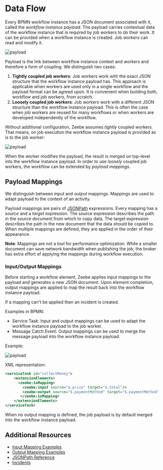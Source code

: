 # Data Flow

Every BPMN workflow instance has a JSON document associated with it, called the *workflow instance payload*. The payload carries contextual data of the workflow instance that is required by job workers to do their work. It can be provided when a workflow instance is created. Job workers can read and modify it.

![payload](/bpmn-workflows/payload1.png)

Payload is the link between workflow instance context and workers and therefore a form of coupling. We distinguish two cases:

1. **Tightly coupled job workers**: Job workers work with the exact JSON structure that the workflow instance payload has. This approach is applicable when workers are used only in a single workflow and the payload format can be agreed upon. It is convenient when building both, workflow and job workers, from scratch.
1. **Loosely coupled job workers**: Job workers work with a different JSON structure than the workflow instance payload. This is often the case when job workers are reused for many workflows or when workers are developed independently of the workflow.

Without additional configuration, Zeebe assumes *tightly* coupled workers. That means, on job execution the workflow instance payload is provided as is to the job worker:

![payload](/bpmn-workflows/payload2.png)

When the worker modifies the payload, the result is merged on top-level into the workflow instance payload. In order to use *loosely* coupled job workers, the workflow can be extended by *payload mappings*.

## Payload Mappings

We distinguish between *input* and *output* mappings. Mappings are used to adapt payload to the context of an activity.

Payload mappings are pairs of [JSONPath](http://goessner.net/articles/JsonPath/) expressions. Every mapping has a *source* and a *target* expression. The source expression describes the path in the source document from which to copy data. The target expression describes the path in the new document that the data should be copied to. When multiple mappings are defined, they are applied in the order of their appearance.

**Note**: Mappings are not a tool for performance optimization. While a smaller document can save network bandwidth when publishing the job, the broker has extra effort of applying the mappings during workflow execution.

### Input/Output Mappings

Before starting a workflow element, Zeebe applies input mappings to the payload and generates a new JSON document. Upon element completion, output mappings are applied to map the result back into the workflow instance payload.

If a mapping can't be applied then an incident is created.

Examples in BPMN:

* Service Task: Input and output mappings can be used to adapt the workflow instance payload to the job worker.
* Message Catch Event: Output mappings can be used to merge the message payload into the workflow instance payload.

Example:

![payload](/bpmn-workflows/payload3.png)

XML representation:

```xml
<serviceTask id="collectMoney">
    <extensionElements>
      <zeebe:ioMapping>
        <zeebe:input source="$.price" target="$.total"/>
        <zeebe:output source="$.paymentMethod" target="$.paymentMethod"/>
       </zeebe:ioMapping>
    </extensionElements>
</serviceTask>
```

When no output mapping is defined, the job payload is by default merged into the workflow instance payload.

## Additional Resources

* [Input Mapping Examples](/reference/json-payload-mapping.html#input-mapping)
* [Output Mapping Examples](/reference/json-payload-mapping.html#output-mapping)
* [JSONPath Reference](/reference/json-path.html)
* [Incidents](/reference/incidents.html)


